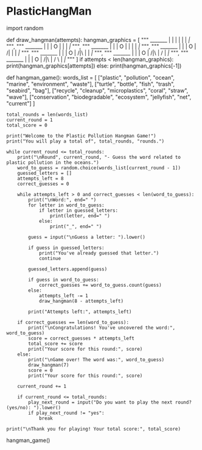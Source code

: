 # PlasticHangMan
import random

def draw_hangman(attempts):
    hangman_graphics = [
        """
          _______
         |       |
         |
         |
         |
         |
        _|_
        """,
        """
          _______
         |       |
         |       O
         |
         |
         |
        _|_
        """,
        """
          _______
         |       |
         |       O
         |       |
         |
         |
        _|_
        """,
        """
          _______
         |       |
         |       O
         |      /|
         |
         |
        _|_
        """,
        """
          _______
         |       |
         |       O
         |      /|\\
         |
         |
        _|_
        """,
        """
          _______
         |       |
         |       O
         |      /|\\
         |      /
         |
        _|_
        """,
        """
          _______
         |       |
         |       O
         |      /|\\
         |      / \\
         |
        _|_
        """
    ]
    if attempts < len(hangman_graphics):
        print(hangman_graphics[attempts])
    else:
        print(hangman_graphics[-1])

def hangman_game():
    words_list = [
        ["plastic", "pollution", "ocean", "marine", "environment", "waste"],
        ["turtle", "bottle", "fish", "trash", "seabird", "bag"],
        ["recycle", "cleanup", "microplastics", "coral", "straw", "wave"],
        ["conservation", "biodegradable", "ecosystem", "jellyfish", "net", "current"]
    ]

    total_rounds = len(words_list)
    current_round = 1
    total_score = 0

    print("Welcome to the Plastic Pollution Hangman Game!")
    print("You will play a total of", total_rounds, "rounds.")
    
    while current_round <= total_rounds:
        print("\nRound", current_round, "- Guess the word related to plastic pollution in the oceans.")
        word_to_guess = random.choice(words_list[current_round - 1])
        guessed_letters = []
        attempts_left = 8
        correct_guesses = 0

        while attempts_left > 0 and correct_guesses < len(word_to_guess):
            print("\nWord:", end=" ")
            for letter in word_to_guess:
                if letter in guessed_letters:
                    print(letter, end=" ")
                else:
                    print("_", end=" ")

            guess = input("\nGuess a letter: ").lower()

            if guess in guessed_letters:
                print("You've already guessed that letter.")
                continue

            guessed_letters.append(guess)

            if guess in word_to_guess:
                correct_guesses += word_to_guess.count(guess)
            else:
                attempts_left -= 1
                draw_hangman(8 - attempts_left)

            print("Attempts left:", attempts_left)

        if correct_guesses == len(word_to_guess):
            print("\nCongratulations! You've uncovered the word:", word_to_guess)
            score = correct_guesses * attempts_left
            total_score += score
            print("Your score for this round:", score)
        else:
            print("\nGame over! The word was:", word_to_guess)
            draw_hangman(7)
            score = 0
            print("Your score for this round:", score)

        current_round += 1

        if current_round <= total_rounds:
            play_next_round = input("Do you want to play the next round? (yes/no): ").lower()
            if play_next_round != "yes":
                break

    print("\nThank you for playing! Your total score:", total_score)

hangman_game()
